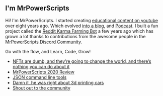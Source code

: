 ## I'm MrPowerScripts

Hi! I'm MrPowerScripts. I started creating [educational content on youtube](https://youtube.com/mrpowerscripts) over eight years ago. Which evolved [into a blog](https://mrpowerscripts.com), and [Podcast](https://anchor.fm/mrpowerscripts). I built a fun project called the [Reddit Karma Farming Bot](https://github.com/MrPowerScripts/reddit-karma-farming-bot) a few years ago which has grown a lot thanks to contributions from the awesome people in the [MrPowerScripts Discord Community](https://bit.ly/mrps-discord). 

Go with the flow, and Learn, Code, Grow!

<!--START_SECTION:feed-->
* [NFTs are dumb, and they’re going to change the world, and there’s nothing you can do about it](https:&#x2F;&#x2F;mrpowerscripts.com&#x2F;nfts-are-dumb&#x2F;)
* [MrPowerScripts 2020 Review](https:&#x2F;&#x2F;mrpowerscripts.com&#x2F;mrpowerscripts-2020-review&#x2F;)
* [JSON command line tools](https:&#x2F;&#x2F;mrpowerscripts.com&#x2F;json-shell-tools&#x2F;)
* [Damn it, he was right about 3d printing cars](https:&#x2F;&#x2F;mrpowerscripts.com&#x2F;3d-printed-cars&#x2F;)
* [Shout out to the community](https:&#x2F;&#x2F;mrpowerscripts.com&#x2F;shout-out-community&#x2F;)
<!--END_SECTION:feed-->
